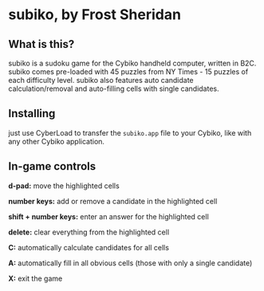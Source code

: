 # subiko, by Frost Sheridan

## What is this?

subiko is a sudoku game for the Cybiko handheld computer, written in B2C. subiko comes pre-loaded with 45 puzzles from NY Times - 15 puzzles of each difficulty level. subiko also features auto candidate calculation/removal and auto-filling cells with single candidates.

## Installing

just use CyberLoad to transfer the `subiko.app` file to your Cybiko, like with any other Cybiko application.

## In-game controls

**d-pad:** move the highlighted cells

**number keys:** add or remove a candidate in the highlighted cell

**shift + number keys:** enter an answer for the highlighted cell

**delete:** clear everything from the highlighted cell

**C:** automatically calculate candidates for all cells

**A:** automatically fill in all obvious cells (those with only a single candidate)

**X:** exit the game